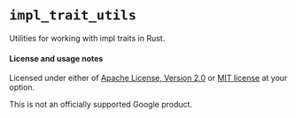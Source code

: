 # `impl_trait_utils`

Utilities for working with impl traits in Rust.

#### License and usage notes

Licensed under either of [Apache License, Version 2.0](LICENSE-APACHE) or
[MIT license](LICENSE-MIT) at your option.

This is not an officially supported Google product.
